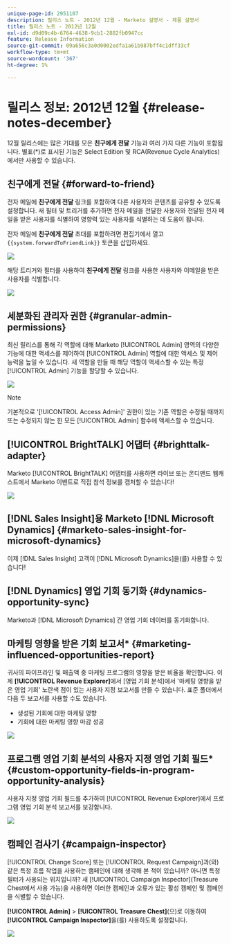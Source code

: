 ```yaml
---
unique-page-id: 2951107
description: 릴리스 노트 - 2012년 12월 - Marketo 설명서 - 제품 설명서
title: 릴리스 노트 - 2012년 12월
exl-id: d9d09c4b-6764-4638-9cb1-2882fb0947cc
feature: Release Information
source-git-commit: 09a656c3a0d0002edfa1a61b987bff4c1dff33cf
workflow-type: tm+mt
source-wordcount: '367'
ht-degree: 1%

---
```


# 릴리스 정보: 2012년 12월 {#release-notes-december}

12월 릴리스에는 많은 기대를 모은 **친구에게 전달** 기능과 여러 가지 다른 기능이 포함됩니다. 별표(&#42;)로 표시된 기능은 Select Edition 및 RCA(Revenue Cycle Analytics)에서만 사용할 수 있습니다.

## 친구에게 전달 {#forward-to-friend}

전자 메일에 **친구에게 전달** 링크를 포함하여 다른 사용자와 콘텐츠를 공유할 수 있도록 설정합니다. 새 필터 및 트리거를 추가하면 전자 메일을 전달한 사용자와 전달된 전자 메일을 받은 사용자를 식별하여 영향력 있는 사용자를 식별하는 데 도움이 됩니다.

전자 메일에 **친구에게 전달** 초대를 포함하려면 편집기에서 열고 `{{system.forwardToFriendLink}}` 토큰을 삽입하세요.

![](assets/image2014-9-23-10-3a50-3a45.png)

해당 트리거와 필터를 사용하여 **친구에게 전달** 링크를 사용한 사용자와 이메일을 받은 사용자를 식별합니다.

![](assets/image2014-9-23-10-3a50-3a56.png)

## 세분화된 관리자 권한 {#granular-admin-permissions}

최신 릴리스를 통해 각 역할에 대해 Marketo [!UICONTROL Admin] 영역의 다양한 기능에 대한 액세스를 제어하여 [!UICONTROL Admin] 역할에 대한 액세스 및 제어 능력을 높일 수 있습니다. 새 역할을 만들 때 해당 역할이 액세스할 수 있는 특정 [!UICONTROL Admin] 기능을 할당할 수 있습니다.

![](assets/image2014-9-23-10-3a51-3a18.png)

>[!NOTE]
>
>기본적으로 &#39;[!UICONTROL Access Admin]&#39; 권한이 있는 기존 역할은 수정될 때까지 또는 수정되지 않는 한 모든 [!UICONTROL Admin] 함수에 액세스할 수 있습니다.

## [!UICONTROL BrightTALK] 어댑터 {#brighttalk-adapter}

Marketo [!UICONTROL BrightTALK] 어댑터를 사용하면 라이브 또는 온디맨드 웹캐스트에서 Marketo 이벤트로 직접 참석 정보를 캡처할 수 있습니다!

![](assets/image2014-9-23-10-3a51-3a31.png)

## [!DNL Sales Insight]용 Marketo [!DNL Microsoft Dynamics] {#marketo-sales-insight-for-microsoft-dynamics}

이제 [!DNL Sales Insight] 고객이 [!DNL Microsoft Dynamics]을(를) 사용할 수 있습니다!

## [!DNL Dynamics] 영업 기회 동기화 {#dynamics-opportunity-sync}

Marketo과 [!DNL Microsoft Dynamics] 간 영업 기회 데이터를 동기화합니다.

## 마케팅 영향을 받은 기회 보고서&#42; {#marketing-influenced-opportunities-report}

귀사의 파이프라인 및 매출액 중 마케팅 프로그램의 영향을 받은 비율을 확인합니다. 이제 **[!UICONTROL Revenue Explorer]**&#x200B;에서 [영업 기회 분석]에서 &#39;마케팅 영향을 받은 영업 기회&#39; 노란색 점이 있는 사용자 지정 보고서를 만들 수 있습니다. 표준 폴더에서 다음 두 보고서를 사용할 수도 있습니다.

* 생성된 기회에 대한 마케팅 영향
* 기회에 대한 마케팅 영향 마감 성공

![](assets/image2014-9-23-10-3a52-3a11.png)

## 프로그램 영업 기회 분석의 사용자 지정 영업 기회 필드&#42; {#custom-opportunity-fields-in-program-opportunity-analysis}

사용자 지정 영업 기회 필드를 추가하여 [!UICONTROL Revenue Explorer]에서 프로그램 영업 기회 분석 보고서를 보강합니다.

![](assets/image2014-9-23-10-3a52-3a23.png)

## 캠페인 검사기 {#campaign-inspector}

[!UICONTROL Change Score] 또는 [!UICONTROL Request Campaign]과(와) 같은 특정 흐름 작업을 사용하는 캠페인에 대해 생각해 본 적이 있습니까? 아니면 특정 필터가 사용되는 위치입니까? 새 [!UICONTROL Campaign Inspector]&#x200B;(Treasure Chest에서 사용 가능)을 사용하면 이러한 캠페인과 오류가 있는 활성 캠페인 및 캠페인을 식별할 수 있습니다.

**[!UICONTROL Admin]** > **[!UICONTROL Treasure Chest]**(으)로 이동하여 **[!UICONTROL Campaign Inspector]**&#x200B;을(를) 사용하도록 설정합니다.

![](assets/image2014-9-23-10-3a52-3a39.png)
